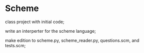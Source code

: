 # Scheme
class project with initial code;

write an interperter for the scheme language;

make edition to scheme.py, scheme_reader.py, questions.scm, and tests.scm;
